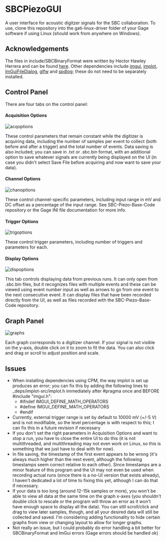 # SBCPiezoGUI

A user interface for acoustic digitzer signals for the SBC collaboration. To use, clone this repository into the gati-linux-driver folder of your Gage software if using Linux (should work from anywhere on Windows).

## Acknowledgements
The files in include/SBCBinaryFormat were written by Hector Hawley Herrera and can be found [here](https://github.com/SBC-Collaboration/SiPMCharacterization). Other dependencies include [imgui](https://github.com/ocornut/imgui), [implot](https://github.com/epezent/implot), [ImGuiFileDialog](https://github.com/aiekick/ImGuiFileDialog/tree/master), [glfw](https://github.com/glfw/glfw) and [spdlog](https://github.com/gabime/spdlog); these do not need to be separately installed.

## Control Panel
There are four tabs on the control panel:

#### Acquisition Options
![acqoptions](https://github.com/SBC-Collaboration/SBCPiezoGUI/assets/22796402/30dec03d-efa0-4ed5-a140-ea73276e54b3)

These control parameters that remain constant while the digitizer is acquiring data, including the number of samples per event to collect (both before and after a trigger) and the total number of events. Data saving is also included; you can save in .txt or .sbc.bin format, with an additional option to save whatever signals are currently being displayed on the UI (in case you didn't select Save File before acquiring and now want to save your data). 

#### Channel Options
![chanoptions](https://github.com/SBC-Collaboration/SBCPiezoGUI/assets/22796402/c5557b86-6b74-4691-a274-8e9ea6f8119e)

These control channel-specific parameters, including input range in mV and DC offset as a percentage of the input range. See SBC-Piezo-Base-Code repository or the Gage INI file documentation for more info.

#### Trigger Options
![trigoptions](https://github.com/SBC-Collaboration/SBCPiezoGUI/assets/22796402/a88180af-e53a-455e-817e-d554177018de)

These control trigger parameters, including number of triggers and parameters for each.

#### Display Options
![dispoptions](https://github.com/SBC-Collaboration/SBCPiezoGUI/assets/22796402/734c8152-ddb1-449e-871a-3652e8cd1e1b)

This tab controls displaying data from previous runs. It can only open from .sbc.bin files, but it recognizes files with multiple events and these can be viewed using event number input as well as arrows to go from one event to the next consecutive event. It can display files that have been recorded directly from the UI, as well as files recorded with the SBC-Piezo-Base-Code repository.

## Graph Panel
![graphs](https://github.com/SBC-Collaboration/SBCPiezoGUI/assets/22796402/04f36811-bb2b-4553-bbbb-c7658113eb5c)

Each graph corresponds to a digitizer channel. If your signal is not visible on the y-axis, double click on it to zoom to fit the data. You can also click and drag or scroll to adjust position and scale.

## Issues

- When installing dependencies using CPM, the way implot is set up produces an error; you can fix this by adding the following lines to _deps/implot-src/implot.h immediately after #pragma once and BEFORE #include "imgui.h":
    - #ifndef IMGUI_DEFINE_MATH_OPERATORS
    - #define IMGUI_DEFINE_MATH_OPERATORS
    - #endif
- Currently, external trigger range is set by default to 10000 mV (+/-5 V) and is not modifiable, so the level percentage is with respect to this; I can fix this in a future revision if necessary
- If you don't set the right parameters in Acquisition Options and want to stop a run, you have to close the entire UI to do this (it is not multithreaded, and multithreading may not even work on Linux, so this is something that we just have to deal with for now).
- In file saving, the timestamp of the first event appears to be wrong (it's always much higher than the next event, although the following timestamps seem correct relative to each other). Since timestamps are a minor feature of this program and the UI may not even be used when recording actual runs (since there is a no-UI version that exists already), I haven't dedicated a lot of time to fixing this yet, although I can do that if necessary.
- If your data is too long (around 12-15k samples or more), you won't be able to view all data at the same time on the graph x-axes (you shouldn't double click to rescale or the program will throw an error as it won't have enough space to display all the data). You can still scroll/click and drag to view later samples, though, and all your desired data will still be collected and saved. I'm considering adding functionality to hide certain graphs from view or changing layout to allow for longer graphs.
- Not really an issue, but I could probably do error handling a bit better for SBCBinaryFormat and ImGui errors (Gage errors should be handled ok)
